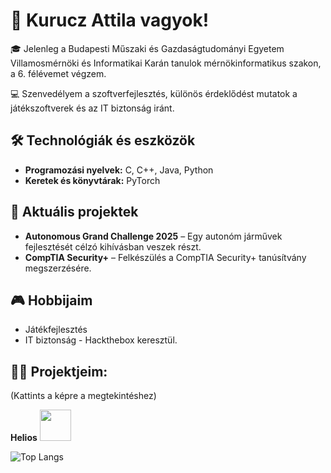 # 👋 Kurucz Attila vagyok!

🎓 Jelenleg a Budapesti Műszaki és Gazdaságtudományi Egyetem Villamosmérnöki és Informatikai Karán tanulok mérnökinformatikus szakon, a 6. félévemet végzem.

💻 Szenvedélyem a szoftverfejlesztés, különös érdeklődést mutatok a játékszoftverek és az IT biztonság iránt.

## 🛠️ Technológiák és eszközök

- **Programozási nyelvek:** C, C++, Java, Python
- **Keretek és könyvtárak:** PyTorch

## 🚀 Aktuális projektek

- **Autonomous Grand Challenge 2025** – Egy autonóm járművek fejlesztését célzó kihívásban veszek részt.
- **CompTIA Security+** – Felkészülés a CompTIA Security+ tanúsítvány megszerzésére.

## 🎮 Hobbijaim

- Játékfejlesztés
- IT biztonság - Hackthebox
keresztül.

## 🧑‍💻 Projektjeim:
<p>(Kattints a képre a megtekintéshez)</p>
<b>Helios</b>
<a href="https://github.com/Kuruczattila2003/Hausaufgabe3">
 
  <img height="50" src="https://pytorch.org/assets/images/pytorch-logo.png">
</a>


<p></p>

![Top Langs](https://github-readme-stats.vercel.app/api/top-langs/?username=Kuruczattila2003&layout=compact&theme=tokyonight)


